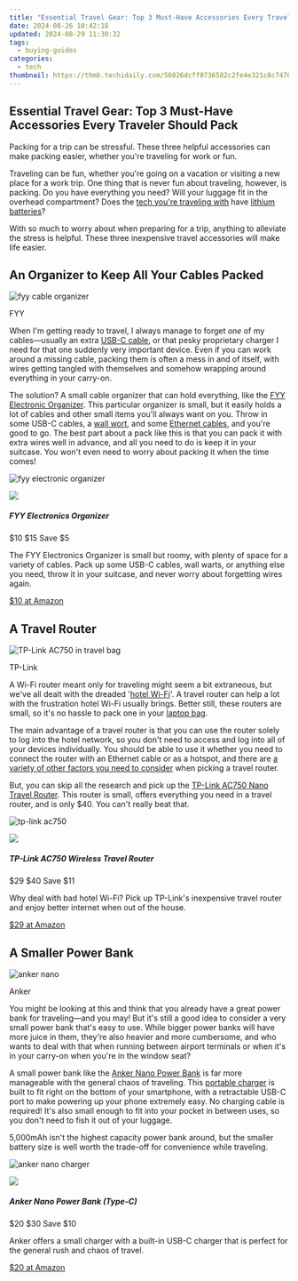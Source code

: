 ```yaml
---
title: "Essential Travel Gear: Top 3 Must-Have Accessories Every Traveler Should Pack"
date: 2024-08-26 10:42:18
updated: 2024-08-29 11:30:32
tags:
  - buying-guides
categories:
  - tech
thumbnail: https://thmb.techidaily.com/56026dcff0736582c2fe4e321c8c74705a564d75fd36c3fc8b04cf6e73d4d3c9.jpg
---
```


## Essential Travel Gear: Top 3 Must-Have Accessories Every Traveler Should Pack

Packing for a trip can be stressful. These three helpful accessories can make packing easier, whether you're traveling for work or fun.

 Traveling can be fun, whether you're going on a vacation or visiting a new place for a work trip. One thing that is never fun about traveling, however, is packing. Do you have everything you need? Will your luggage fit in the overhead compartment? Does the [tech you're traveling with](https://ai-driven-video-production.techidaily.com/new-the-art-of-storytelling-10-famous-movies-shaped-by-final-cut-pros-creative-freedom-for-2024/) have [lithium batteries](https://screen-capture.techidaily.com/expert-guide-to-using-snap-on-zoom-webinars/)?

 With so much to worry about when preparing for a trip, anything to alleviate the stress is helpful. These three inexpensive travel accessories will make life easier.

##  An Organizer to Keep All Your Cables Packed

![fyy cable organizer](https://static1.howtogeekimages.com/wordpress/wp-content/uploads/2024/02/fyy-cable-organizer.png) 

FYY

 When I'm getting ready to travel, I always manage to forget _one_ of my cables—usually an extra [USB-C cable](https://games-able.techidaily.com/bypassing-steam-disconnection-in-windows-11/), or that pesky proprietary charger I need for that one suddenly very important device. Even if you can work around a missing cable, packing them is often a mess in and of itself, with wires getting tangled with themselves and somehow wrapping around everything in your carry-on.

 The solution? A small cable organizer that can hold everything, like the [FYY Electronic Organizer](https://www.amazon.com/gp/product/B0BTY5P7YB?th=1&tag=hotoge-20&ascsubtag=UUhtgUeUpU2002100&asc%5Frefurl=https%3A%2F%2Fwww.howtogeek.com%2Fbest-travel-accessories%2F&asc%5Fcampaign=Commerce). This particular organizer is small, but it easily holds a lot of cables and other small items you'll always want on you. Throw in some USB-C cables, a [wall wort](https://some-techniques.techidaily.com/freedom-in-viewing-is-vlc-more-powerful-than-mpc-for-2024/), and some [Ethernet cables](https://some-approaches.techidaily.com/ultimate-frames-per-second-for-languid-visuals-for-2024/), and you're good to go. The best part about a pack like this is that you can pack it with extra wires well in advance, and all you need to do is keep it in your suitcase. You won't even need to worry about packing it when the time comes!

![fyy electronic organizer](https://static1.howtogeekimages.com/wordpress/wp-content/uploads/2024/02/fyy-electronic-organizer.png) 

![](https://static1.howtogeekimages.com/wordpresshttps://static0.howtogeekimages.com/wordpress/wp-content/uploads/2024/01/htg-best-of-2024-1.png) 

#####  FYY Electronics Organizer 

$10 $15 Save $5 

The FYY Electronics Organizer is small but roomy, with plenty of space for a variety of cables. Pack up some USB-C cables, wall warts, or anything else you need, throw it in your suitcase, and never worry about forgetting wires again.

[$10 at Amazon](https://www.amazon.com/gp/product/B0BTY5P7YB?tag=hotoge-20&ascsubtag=UUhtgUeUpU2002100&asc%5Frefurl=https%3A%2F%2Fwww.howtogeek.com%2Fbest-travel-accessories%2F&asc%5Fcampaign=Commerce) 

##  A Travel Router

![TP-Link AC750 in travel bag](https://static1.howtogeekimages.com/wordpress/wp-content/uploads/2021/05/TP-Link-AC750.jpg) 

TP-Link

 A Wi-Fi router meant only for traveling might seem a bit extraneous, but we've all dealt with the dreaded '[hotel Wi-Fi](https://techidaily.com/undelete-lost-call-logs-from-lava-yuva-2-by-fonelab-android-recover-call-logs/)'. A travel router can help a lot with the frustration hotel Wi-Fi usually brings. Better still, these routers are small, so it's no hassle to pack one in your [laptop bag](https://tech-renaissance.techidaily.com/discover-the-best-4-free-online-calendar-solutions-today/).

 The main advantage of a travel router is that you can use the router solely to log into the hotel network, so you don't need to access and log into all of your devices individually. You should be able to use it whether you need to connect the router with an Ethernet cable or as a hotspot, and there are [a variety of other factors you need to consider](https://screen-capture.techidaily.com/updated-how-to-secure-continuous-streaming-in-obs-for-2024/) when picking a travel router.

 But, you can skip all the research and pick up the [TP-Link AC750 Nano Travel Router](https://www.amazon.com/TP-Link-Wireless-Travel-Router-TL-WR902AC/dp/B01N5RCZQH?th=1&tag=hotoge-20&ascsubtag=UUhtgUeUpU2002100&asc%5Frefurl=https%3A%2F%2Fwww.howtogeek.com%2Fbest-travel-accessories%2F&asc%5Fcampaign=Commerce). This router is small, offers everything you need in a travel router, and is only $40\. You can't really beat that.

![tp-link ac750](https://static1.howtogeekimages.com/wordpress/wp-content/uploads/2023/11/tp-link-ac750.png) 

![](https://static1.howtogeekimages.com/wordpresshttps://static0.howtogeekimages.com/wordpress/wp-content/uploads/2024/01/htg-best-of-2024-1.png) 

#####  TP-Link AC750 Wireless Travel Router

$29 $40 Save $11 

Why deal with bad hotel Wi-Fi? Pick up TP-Link's inexpensive travel router and enjoy better internet when out of the house.

[$29 at Amazon](https://www.amazon.com/TP-Link-Wireless-Travel-Router-TL-WR902AC/dp/B01N5RCZQH?tag=hotoge-20&ascsubtag=UUhtgUeUpU2002100&asc%5Frefurl=https%3A%2F%2Fwww.howtogeek.com%2Fbest-travel-accessories%2F&asc%5Fcampaign=Commerce) 

##  A Smaller Power Bank

![anker nano](https://static1.howtogeekimages.com/wordpress/wp-content/uploads/2024/02/anker-nano.png) 

Anker

 You might be looking at this and think that you already have a great power bank for traveling—and you may! But it's still a good idea to consider a very small power bank that's easy to use. While bigger power banks will have more juice in them, they're also heavier and more cumbersome, and who wants to deal with that when running between airport terminals or when it's in your carry-on when you're in the window seat?

 A small power bank like the [Anker Nano Power Bank](https://www.amazon.com/Anker-Foldable-Connector-Portable-Charger/dp/B0C6XK6DDL?tag=hotoge-20&ascsubtag=UUhtgUeUpU2002100&asc%5Frefurl=https%3A%2F%2Fwww.howtogeek.com%2Fbest-travel-accessories%2F&asc%5Fcampaign=Commerce) is far more manageable with the general chaos of traveling. This [portable charger](https://change-location.techidaily.com/how-to-fix-error-495-while-downloadupdating-android-apps-on-motorola-moto-g13-drfone-by-drfone-fix-android-problems-fix-android-problems/) is built to fit right on the bottom of your smartphone, with a retractable USB-C port to make powering up your phone extremely easy. No charging cable is required! It's also small enough to fit into your pocket in between uses, so you don't need to fish it out of your luggage.

 5,000mAh isn't the highest capacity power bank around, but the smaller battery size is well worth the trade-off for convenience while traveling.

![anker nano charger](https://static1.howtogeekimages.com/wordpress/wp-content/uploads/2023/12/anker-nano-charger.png) 

![](https://static1.howtogeekimages.com/wordpresshttps://static0.howtogeekimages.com/wordpress/wp-content/uploads/2024/01/htg-best-of-2024-1.png) 

#####  Anker Nano Power Bank (Type-C)

$20 $30 Save $10 

Anker offers a small charger with a built-in USB-C charger that is perfect for the general rush and chaos of travel.

[$20 at Amazon](https://www.amazon.com/Anker-Foldable-Connector-Portable-Charger/dp/B0C6XK6DDL?tag=hotoge-20&ascsubtag=UUhtgUeUpU2002100&asc%5Frefurl=https%3A%2F%2Fwww.howtogeek.com%2Fbest-travel-accessories%2F&asc%5Fcampaign=Commerce)

<ins class="adsbygoogle"
     style="display:block"
     data-ad-format="autorelaxed"
     data-ad-client="ca-pub-7571918770474297"
     data-ad-slot="1223367746"></ins>



<ins class="adsbygoogle"
     style="display:block"
     data-ad-client="ca-pub-7571918770474297"
     data-ad-slot="8358498916"
     data-ad-format="auto"
     data-full-width-responsive="true"></ins>
